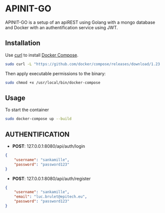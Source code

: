 # APINIT-GO

APINIT-GO is a setup of an apiREST using Golang with a mongo database and Docker with an authentification service using JWT.

## Installation

Use [curl](https://curl.haxx.se/) to install [Docker Compose](https://docs.docker.com/compose/install/#install-compose).

```bash
sudo curl -L "https://github.com/docker/compose/releases/download/1.23.1/docker-compose-$(uname -s)-$(uname -m)" -o /usr/local/bin/docker-compose
```
Then apply executable permissions to the binary:

```bash
sudo chmod +x /usr/local/bin/docker-compose
```

## Usage

To start the container
```bash
sudo docker-compose up --build
```

## AUTHENTIFICATION

* __POST__: 127.0.0.1:8080/api/auth/login

```json
{
    "username": "sankamille",
    "password": "password123"
}
```

* __POST__: 127.0.0.1:8080/api/auth/register

```json
{
    "username": "sankamille",
    "email": "luc.brulet@epitech.eu",
    "password": "password123"
}
```